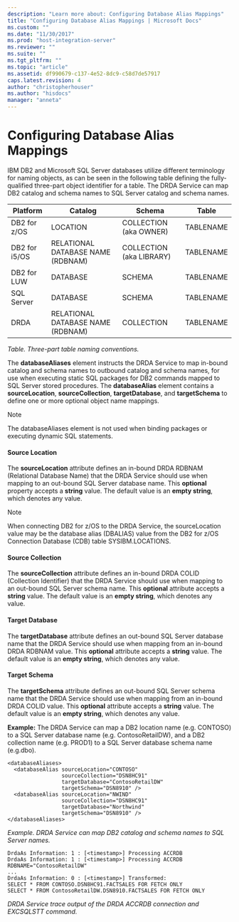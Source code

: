```yaml
---
description: "Learn more about: Configuring Database Alias Mappings"
title: "Configuring Database Alias Mappings | Microsoft Docs"
ms.custom: ""
ms.date: "11/30/2017"
ms.prod: "host-integration-server"
ms.reviewer: ""
ms.suite: ""
ms.tgt_pltfrm: ""
ms.topic: "article"
ms.assetid: df990679-c137-4e52-8dc9-c58d7de57917
caps.latest.revision: 4
author: "christopherhouser"
ms.author: "hisdocs"
manager: "anneta"
---
```

# Configuring Database Alias Mappings
IBM DB2 and Microsoft SQL Server databases utilize different terminology for naming objects, as can be seen in the following table defining the fully-qualified three-part object identifier for a table. The DRDA Service can map DB2 catalog and schema names to SQL Server catalog and schema names.  
  
|Platform|Catalog|Schema|Table|  
|--------------|-------------|------------|-----------|  
|DB2 for z/OS|LOCATION|COLLECTION (aka OWNER)|TABLENAME|  
|DB2 for i5/OS|RELATIONAL DATABASE NAME (RDBNAM)|COLLECTION (aka LIBRARY)|TABLENAME|  
|DB2 for LUW|DATABASE|SCHEMA|TABLENAME|  
|SQL Server|DATABASE|SCHEMA|TABLENAME|  
|DRDA|RELATIONAL DATABASE NAME (RDBNAM)|COLLECTION|TABLENAME|  
  
 <em>**Table.</em>* Three-part table naming conventions.*  
  
 The **databaseAliases** element instructs the DRDA Service to map in-bound catalog and schema names to outbound catalog and schema names, for use when executing static SQL packages for DB2 commands mapped to SQL Server stored procedures. The **databaseAlias** element contains a **sourceLocation**, **sourceCollection**, **targetDatabase**, and **targetSchema** to define one or more optional object name mappings.  
  
> [!NOTE]
>  The databaseAliases element is not used when binding packages or executing dynamic SQL statements.  
  
#### Source Location  
 The **sourceLocation** attribute defines an in-bound DRDA RDBNAM (Relational Database Name) that the DRDA Service should use when mapping to an out-bound SQL Server database name. This **optional** property accepts a **string** value. The default value is an **empty string**, which denotes any value.  
  
> [!NOTE]
>  When connecting DB2 for z/OS to the DRDA Service, the sourceLocation value may be the database alias (DBALIAS) value from the DB2 for z/OS Connection Database (CDB) table SYSIBM.LOCATIONS.  
  
#### Source Collection  
 The **sourceCollection** attribute defines an in-bound DRDA COLID (Collection Identifier) that the DRDA Service should use when mapping to an out-bound SQL Server schema name. This **optional** attribute accepts a **string** value. The default value is an **empty string**, which denotes any value.  
  
#### Target Database  
 The **targetDatabase** attribute defines an out-bound SQL Server database name that the DRDA Service should use when mapping from an in-bound DRDA RDBNAM value. This **optional** attribute accepts a **string** value. The default value is an **empty string**, which denotes any value.  
  
#### Target Schema  
 The **targetSchema** attribute defines an out-bound SQL Server schema name that the DRDA Service should use when mapping from an in-bound DRDA COLID value. This **optional** attribute accepts a **string** value. The default value is an **empty string**, which denotes any value.  
  
 **Example:** The DRDA Service can map a DB2 location name (e.g. CONTOSO) to a SQL Server database name (e.g. ContosoRetailDW), and a DB2 collection name (e.g. PROD1) to a SQL Server database schema name (e.g.dbo).  
  
```  
<databaseAliases>  
  <databaseAlias sourceLocation="CONTOSO"  
                 sourceCollection="DSN8HC91"  
                 targetDatabase="ContosoRetailDW"  
                 targetSchema="DSN8910" />  
  <databaseAlias sourceLocation="NWIND"  
                 sourceCollection="DSN8HC91"  
                 targetDatabase="Northwind"  
                 targetSchema="DSN8910" />  
</databaseAliases>  
```  
  
 <em>**Example.</em>* DRDA Service can map DB2 catalog and schema names to SQL Server names.*  
  
```  
DrdaAs Information: 1 : [<timestamp>] Processing ACCRDB  
DrdaAs Information: 1 : [<timestamp>] Processing ACCRDB RDBNAME="ContosoRetailDW"  
...  
DrdaAs Information: 0 : [<timestamp>] Transformed:  
SELECT * FROM CONTOSO.DSN8HC91.FACTSALES FOR FETCH ONLY  
SELECT * FROM ContosoRetailDW.DSN8910.FACTSALES FOR FETCH ONLY  
```  
  
 *DRDA Service trace output of the DRDA ACCRDB connection and EXCSQLSTT command.*

